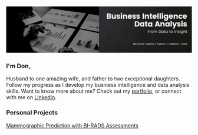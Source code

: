 ![](Business%20Intelligence.png)

### I'm Don,

Husband to one amazing wife, and father to two exceptional daughters.  Follow my progress as I develop my business intelligence and data analysis skills.  Want to know more about me?  Check out my [portfolio](https://github.com/Donald-Taggart/Data-Analytics-Portfolio), or connect with me on [LinkedIn](https://www.linkedin.com/in/donaldtaggart/).

### Personal Projects
[Mammographic Prediction with BI-RADS Assessments](https://github.com/Donald-Taggart/Data-Analytics-Portfolio/tree/main/Mammographic%20Prediction%20with%20BI-RADS%20Assessments)

<!--
**Donald-Taggart/Donald-Taggart** is a ✨ _special_ ✨ repository because its `README.md` (this file) appears on your GitHub profile.

Here are some ideas to get you started:

- 🔭 I’m currently working on ...
- 🌱 I’m currently learning ...
- 👯 I’m looking to collaborate on ...
- 🤔 I’m looking for help with ...
- 💬 Ask me about ...
- 📫 How to reach me: ...
- 😄 Pronouns: ...
- ⚡ Fun fact: ...
👋
-->
